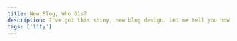 ```yaml
---
title: New Blog, Who Dis?
description: I've got this shiny, new blog design. Let me tell you how I got here. It all started with an idea for a dark theme...
tags: ['11ty']
---
```


